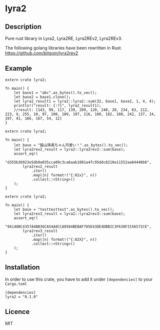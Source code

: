 lyra2
====
## Description
Pure rust library in Lyra2, Lyra2RE, Lyra2REv2, Lyra2REv3.

The following golang libraries have been rewritten in Rust.
https://github.com/bitgoin/lyra2rev2

## Example
```
extern crate lyra2;

fn main() {
    let base1 = "abc".as_bytes().to_vec();
    let base2 = base1.clone();
    let lyra2_result1 = lyra2::lyra2::sum(32, base1, base2, 1, 4, 4);
    println!("result: {:?}", lyra2_result1); 
    //result: [143, 99, 117, 139, 209, 120, 240, 20, 234, 63, 212, 223, 9, 255, 10, 97, 100, 109, 197, 116, 160, 182, 188, 242, 137, 14, 197, 41, 166, 167, 54, 12]
}
```
```
extern crate lyra2;

fn main() {
    let base = "脇山珠美ちゃん可愛い！".as_bytes().to_vec();
    let lyra2rev2_result = lyra2::lyra2rev2::sum(base);
    assert_eq!(
        "d355b36923e5db0a035cca09c3ca6aab1081a4fc95ddc8210e11552aa64440b6",
        lyra2rev2_result
            .iter()
            .map(|n| format!("{:02x}", n))
            .collect::<String>()
    );
}
```
```
extern crate lyra2;

fn main() {
    let base = "testtesttest".as_bytes().to_vec();
    let lyra2rev3_result = lyra2::lyra2rev3::sum(base);
    assert_eq!(
        "94148BC4357A4BB36CA54A8CCA9584BEBAF785E43DE4DBB2C3F630F3156572CE",
        lyra2rev3_result
            .iter()
            .map(|n| format!("{:02X}", n))
            .collect::<String>()
    );
}
```
## Installation
In order to use this crate, you have to add it under ``[dependencies]`` to your ``Cargo.toml``
```
[dependencies]
lyra2 = "0.1.0"
```

## Licence
MIT
